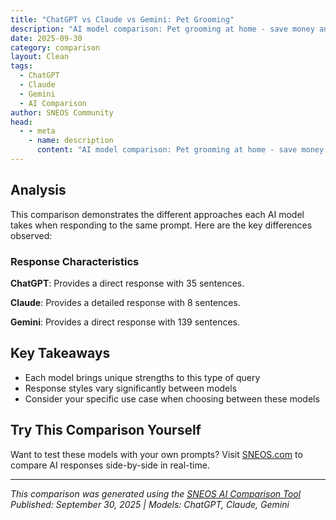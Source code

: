 ```yaml
---
title: "ChatGPT vs Claude vs Gemini: Pet Grooming"
description: "AI model comparison: Pet grooming at home - save money and bond with pet..."
date: 2025-09-30
category: comparison
layout: Clean
tags:
  - ChatGPT
  - Claude
  - Gemini
  - AI Comparison
author: SNEOS Community
head:
  - - meta
    - name: description
      content: "AI model comparison: Pet grooming at home - save money and bond with pet..."
---
```


<ChatComparison
  title="ChatGPT vs Claude vs Gemini: Pet Grooming"
  prompt="Pet grooming at home - save money and bond with pet"
  :responses='{
    "ChatGPT": "Absolutely! Grooming your pet at home is a wonderful way to save money and strengthen the bond with your furry friend. Here are some tips and benefits to help you get started:\n\n### Benefits of Grooming Your Pet at Home\n1. **Cost Savings:** Grooming appointments can add up quickly. Doing it yourself can save a significant amount of money.\n2. **Bonding Time:** Regular grooming sessions create trust and a stronger connection between you and your pet.\n3. **Health Monitoring:** Grooming gives you a chance to check for any unusual lumps, bumps, or skin issues early.\n4. **Comfort:** Many pets feel less stressed in their familiar home environment compared to a busy salon.\n\n### Essential Supplies You\u2019ll Need\n- Pet-friendly shampoo and conditioner\n- Brushes and combs appropriate for your pet\u2019s coat type\n- Nail clippers or grinders\n- Ear cleaning solution and cotton balls\n- Towels and a blow dryer (optional, depending on your pet)\n\n### Step-by-Step Guide to Grooming at Home\n\n1. **Brushing:**  \n   Regular brushing removes loose fur, prevents matting, and keeps the coat shiny. For dogs and cats, choose a brush suitable for their fur type (slicker brushes for long hair, bristle brushes for short hair).\n\n2. **Bathing:**  \n   Use lukewarm water and pet-friendly shampoo. Wet your pet thoroughly, lather up, and rinse well. Avoid getting shampoo into their eyes and ears.\n\n3. **Drying:**  \n   Towel dry your pet first. Use a blow dryer on a low, cool setting if your pet tolerates it, or simply let them air dry in a warm room.\n\n4. **Nail Trimming:**  \n   Trim a small portion of the nail tip to avoid cutting the quick (the sensitive part inside the nail). If you\u0027re unsure, ask your vet or groomer to show you how.\n\n5. **Ear Cleaning:**  \n   Use a vet-recommended ear cleaning solution and cotton balls to gently wipe away dirt. Avoid inserting anything deep into the ear canal.\n\n6. **Teeth Brushing:**  \n   Regular brushing with pet-safe toothpaste helps maintain dental health and prevent bad breath.\n\n### Tips for a Positive Grooming Experience\n- Be patient and calm, speaking softly to reassure your pet.\n- Offer treats and praise throughout the process.\n- Keep sessions short initially, gradually increasing time as your pet gets comfortable.\n- If your pet is very anxious or difficult, consider seeking advice from a professional groomer or vet.\n\nGrooming at home can be a satisfying routine that benefits both you and your pet. Enjoy the time together and the health benefits that come with regular care!",
    "Claude": "# Pet Grooming at Home: Save Money and Strengthen Your Bond\n\nGrooming your pet at home is a wonderful way to save money while building a deeper connection with your furry friend. Here\u0027s how to get started safely and effectively.\n\n## **Benefits of Home Grooming**\n\n### Financial Savings\n- Professional grooming can cost $30-100\u002B per session\n- Initial tool investment pays for itself quickly\n- No transportation costs or time\n\n### Bonding Benefits\n- Quality one-on-one time with your pet\n- Builds trust and reduces grooming anxiety\n- Allows you to monitor your pet\u0027s health closely\n\n## **Essential Grooming Tools**\n\n### Basic Kit\n- **Quality brushes/combs** (specific to your pet\u0027s coat type)\n- **Pet nail clippers** (guillotine or scissor type)\n- **Pet-safe shampoo** (never use human products)\n- **Towels** and **non-slip mat**\n- **Cotton balls** for ear cleaning\n- **Toothbrush and pet toothpaste**\n\n### Optional Advanced Tools\n- **Clippers** for fur trimming\n- **Thinning shears**\n- **Blow dryer** (pet-specific)\n\n## **Step-by-Step Grooming Process**\n\n### 1. Preparation\n- Choose a quiet, well-lit area\n- Have treats ready for positive reinforcement\n- Start when your pet is calm and relaxed\n\n### 2. Brushing\n- Begin with gentle strokes\n- Work through mats carefully (don\u0027t pull)\n- Brush in direction of hair growth\n- **Frequency:** Daily for long-haired pets, 2-3x weekly for short-haired\n\n### 3. Bathing\n- Use lukewarm water\n- Wet thoroughly, avoiding eyes and ears\n- Apply shampoo and massage gently\n- Rinse completely (leftover soap causes irritation)\n- **Frequency:** Monthly or when dirty/smelly\n\n### 4. Nail Trimming\n- Trim only the white tips, avoiding the pink \u0022quick\u0022\n- Cut at 45-degree angle\n- If you nick the quick, use styptic powder\n- **Frequency:** Every 2-4 weeks\n\n### 5. Ear Cleaning\n- Use cotton ball with pet ear cleaner\n- Clean only visible areas (never probe deep)\n- Watch for signs of infection (odor, discharge, redness)\n\n### 6. Dental Care\n- Use pet toothpaste (human toothpaste is toxic)\n- Start by letting them taste the paste\n- Gradually introduce brushing motion\n- **Frequency:** 2-3 times weekly\n\n## **Safety Tips**\n\n### Important Don\u0027ts\n- Never use human shampoo, soap, or toothpaste\n- Don\u0027t cut nails too short\n- Avoid getting water in ears during baths\n- Never punish or force grooming\n\n### Warning Signs to Stop\n- Excessive panting or drooling\n- Aggressive behavior\n- Signs of pain or distress\n- Bleeding (seek vet care if severe)\n\n## **When to See a Professional**\n\nConsider professional grooming for:\n- Severe matting\n- Anal gland expression\n- Breed-specific cuts\n- Aggressive or severely anxious pets\n- Health issues you discover\n\n## **Making It Enjoyable**\n\n### Positive Associations\n- Start with short sessions\n- Use high-value treats and praise\n- End on a positive note\n- Be patient and consistent\n\n### Gradual Introduction\n- Let pets sniff and investigate tools first\n- Practice handling paws, ears, and mouth when not grooming\n- Gradually increase session length\n\n## **Breed-Specific Considerations**\n\n### Long-Haired Breeds\n- Require daily brushing\n- May need professional trimming\n- More frequent ear cleaning\n\n### Short-Haired Breeds\n- Less frequent brushing needed\n- Focus more on nail care and dental hygiene\n- Still benefit from regular baths\n\n## **Cost Comparison**\n\n### Professional Grooming\n- $30-100\u002B per session\n- 6-8 sessions yearly = $180-800\u002B\n\n### Home Grooming Setup\n- Initial investment: $50-150\n- Ongoing costs: Shampoo, treats = $20-40 yearly\n- **Total savings: $100-600\u002B annually**\n\nHome grooming takes patience and practice, but the financial savings and stronger bond with your pet make it incredibly",
    "Gemini": "You\u0027re absolutely right! Grooming your pet at home can be a fantastic way to save money and strengthen your bond. Here\u0027s a breakdown of how to get started and be successful:\n\n**I. Assessing Your Pet\u0027s Needs \u0026 Your Abilities**\n\n*   **Pet Type \u0026 Breed:**\n    *   **Dog:**  Breeds with long or thick fur (like Golden Retrievers, Poodles, Shih Tzus) require more frequent and intensive grooming than short-haired breeds (like Dobermans or Beagles).  Consider their coat type (double coat, single coat, wiry, curly, etc.).\n    *   **Cat:**  Long-haired cats (like Persians or Maine Coons) are prone to matting and need regular brushing.  Short-haired cats still benefit from grooming to reduce shedding and hairballs.\n    *   **Other:**  Rabbits, guinea pigs, and other small pets also have grooming needs (nail trims, fur care). Research specific to their species.\n*   **Temperament:**  How does your pet react to being touched, handled, brushed, or having their nails trimmed?  A nervous or resistant pet will require a patient and gentle approach.  Consider desensitization training if needed.\n*   **Health:** Are there any skin conditions, allergies, sensitivities, or mobility issues that might affect the grooming process?  Consult with your veterinarian if you have any concerns.\n*   **Your Skill Level:** Be honest with yourself.  Are you comfortable trimming nails?  Are you willing to invest the time to learn proper brushing techniques?  Start small and gradually add more complex tasks as you gain confidence.\n\n**II. Essential Tools \u0026 Supplies**\n\n*   **Brushes \u0026 Combs:** The right tools are crucial.\n    *   **Slicker Brush:** Great for removing loose fur and minor tangles.  Choose one with rounded tips for comfort.\n    *   **Undercoat Rake:** Essential for double-coated breeds to remove dead undercoat and prevent matting.\n    *   **De-Matting Tool:**  Helps to carefully remove mats.  Use with caution to avoid pulling or cutting the skin.\n    *   **Grooming Comb (Metal):**  Helps to check for remaining tangles and debris after brushing.  Different tooth spacing is available.\n    *   **Rubber Curry Comb/Grooming Mitt:**  Good for short-haired pets to loosen fur and massage the skin.\n*   **Nail Clippers:**\n    *   **Guillotine Clippers:**  Can be tricky; easy to cut the quick if you\u0027re not careful.\n    *   **Scissor-Type Clippers:** Generally easier to control.\n    *   **Nail Grinder (Dremel Tool):**  A safer alternative for many.  Gradually shortens the nail and less likely to cause bleeding if used properly.\n    *   **Styptic Powder:** Essential for stopping bleeding if you accidentally cut the quick.  Have it on hand!\n*   **Shampoo \u0026 Conditioner:**\n    *   **Choose a shampoo specifically formulated for your pet\u0027s species and coat type.**  Avoid human shampoos, as they can be too harsh.\n    *   **Consider a medicated shampoo if your pet has skin issues (consult your vet).**\n    *   **Conditioner can help to detangle and moisturize the coat.**\n*   **Towels:**  Soft, absorbent towels for drying. Microfiber towels are great.\n*   **Grooming Table (Optional):**  Provides a stable and comfortable surface for grooming, especially for larger dogs.\n*   **Hair Dryer (Pet-Specific or Cool Setting Human Dryer):**  Use with caution.  Avoid overheating the skin. A pet-specific dryer is designed to be cooler and quieter.\n*   **Scissors \u0026 Clippers (Optional):**\n    *   **Round-Tipped Scissors:**  For trimming around the face, paws, and sanitary areas.\n    *   **Pet Clippers:**  For full body haircuts.  Requires skill and practice.  Consider starting with a professional groomer to learn the proper techniques.\n*   **Ear Cleaning Solution:**  For cleaning ear wax. Use as directed by your vet.\n*   **Cotton Balls/Pads:** For ear cleaning and cleaning around the eyes.\n*   **Toothbrush \u0026 Pet Toothpaste:**  Dental hygiene is important!  Never use human toothpaste on pets.\n*   **Treats:**  To reward your pet for good behavior during grooming.\n*   **Good Lighting:**  Essential for seeing what you\u0027re doing, especially when trimming nails.\n\n**III. Establishing a Routine \u0026 Best Practices**\n\n*   **Start Young:**  Introduce grooming early in your pet\u0027s life to help them become accustomed to it.\n*   **Positive Reinforcement:**  Use treats, praise, and gentle touch to create a positive association with grooming.\n*   **Short Sessions:**  Keep grooming sessions short and sweet, especially when starting out.  Gradually increase the duration as your pet becomes more comfortable.\n*   **Handle Your Pet Regularly:**  Get your pet used to being touched, handled, and examined all over their body, including their paws, ears, and mouth.\n*   **Brushing Frequency:**  Brush your pet regularly, even if they have short hair.  Daily brushing is ideal for long-haired breeds.\n*   **Bathing Frequency:**  Bathe your pet only when necessary.  Over-bathing can strip the coat of natural oils and dry out the skin.  Once a month is generally sufficient for most dogs. Cats rarely need baths unless they get into something messy.\n*   **Nail Trimming Frequency:**  Trim your pet\u0027s nails every 2-4 weeks, or as needed.  Listen for the click of their nails on hard surfaces.\n*   **Ear Cleaning:**  Clean your pet\u0027s ears regularly to prevent infections.  Check with your vet for the appropriate frequency.\n*   **Sanitary Trims:**  Keep the hair around the anus and genitals trimmed to prevent matting and hygiene issues.\n*   **Ventilation:** If using clippers/dryer, ensure adequate ventilation.\n*   **Safety First:**  Always prioritize your pet\u0027s safety.  If you\u0027re not comfortable performing a task, seek professional help.\n\n**IV. Step-by-Step Guides (Examples - Tailor to Your Pet)**\n\n*   **Brushing:**\n    1.  **Start with a slicker brush to remove loose fur and minor tangles.**\n    2.  **Use an undercoat rake (if applicable) to remove dead undercoat.**\n    3.  **Follow up with a grooming comb to check for any remaining tangles or debris.**\n*   **Bathing:**\n    1.  **Brush your pet thoroughly before bathing to remove mats and loose fur.**\n    2.  **Wet your pet thoroughly with lukewarm water.**\n    3.  **Apply shampoo and lather well, avoiding the eyes and ears.**\n    4.  **Rinse thoroughly until all traces of shampoo are gone.**\n    5.  **Apply conditioner (if desired) and leave on for a few minutes.**\n    6.  **Rinse thoroughly.**\n    7.  **Towel dry your pet as much as possible.**\n    8.  **Use a pet-specific hair dryer (or a human hair dryer on a cool setting) to finish drying.  Keep the dryer moving to avoid overheating.**\n*   **Nail Trimming:**\n    1.  **Hold your pet\u0027s paw firmly.**\n    2.  **Identify the quick (the pink part of the nail that contains blood vessels and nerves).**\n    3.  **Trim the tip of the nail, being careful not to cut the quick.**\n    4.  **If you accidentally cut the quick, apply styptic powder to stop the bleeding.**\n    5.  **Reward your pet with a treat after each nail.**\n*   **Ear Cleaning:**\n    1.  **Apply ear cleaning solution to a cotton ball or pad.**\n    2.  **Gently wipe the inside of the ear, removing any wax or debris.**\n    3.  **Do not insert anything into the ear canal.**\n\n**V. Learning Resources**\n\n*   **Veterinarian:** Your vet is a great resource for advice on grooming your pet.\n*   **Professional Groomer:**  Consider taking a grooming class or watching a professional groomer work to learn proper techniques.\n*   **Online Resources:**  YouTube videos, websites, and forums can provide valuable information and tips.  Search for breed-specific grooming tutorials.\n\n**VI. Tips for Saving Money**\n\n*   **Buy in Bulk:**  Purchase shampoo, conditioner, and other supplies in bulk to save money.\n*   **DIY Grooming Products:**  You can make some grooming products at home, such as a natural flea shampoo.  Research recipes carefully to ensure they are safe for your pet.\n*   **Invest in Quality Tools:**  Quality tools will last longer and make the grooming process easier.\n*   **Preventative Care:**  Regular grooming can help to prevent mats, skin problems, and other health issues, which can save you money on vet bills in the long run.\n\n**VII. The Bonding Aspect**\n\n*   **Quality Time:** Grooming provides dedicated one-on-one time with your pet.\n*   **Physical Contact:**  Brushing, petting, and handling during grooming can strengthen the bond between you and your pet.\n*   **Trust Building:**  By being gentle and patient, you can build trust with your pet and make grooming a positive experience.\n*   **Knowing Your Pet\u0027s Body:** Regular grooming allows you to become very familiar with your pet\u0027s body, helping you to notice any changes or potential health problems early on.\n\n**Important Considerations:**\n\n*   **Consult your veterinarian before starting any new grooming routine, especially if your pet has any health problems.**\n*   **Be patient and gentle.**  It may take time for your pet to become comfortable with grooming.\n*   **Don\u0027t be afraid to ask for help from a professional groomer or your veterinarian.**\n*   **Always supervise your pet during grooming and never leave them unattended.**\n\nBy following these tips, you can successfully groom your pet at home, save money, and strengthen your bond. Good luck!\n"
  }'
  published-date="22:46"
/>

## Analysis

This comparison demonstrates the different approaches each AI model takes when responding to the same prompt. Here are the key differences observed:

### Response Characteristics

**ChatGPT**: Provides a direct response with 35 sentences. 

**Claude**: Provides a detailed response with 8 sentences. 

**Gemini**: Provides a direct response with 139 sentences. 

## Key Takeaways

- Each model brings unique strengths to this type of query
- Response styles vary significantly between models
- Consider your specific use case when choosing between these models

## Try This Comparison Yourself

Want to test these models with your own prompts? Visit [SNEOS.com](https://sneos.com) to compare AI responses side-by-side in real-time.

---

*This comparison was generated using the [SNEOS AI Comparison Tool](https://sneos.com)*
*Published: September 30, 2025 | Models: ChatGPT, Claude, Gemini*
